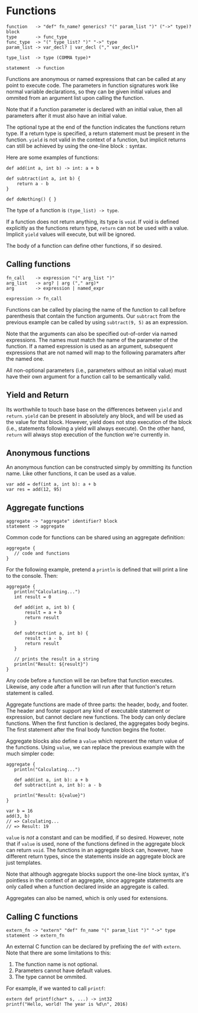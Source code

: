 # Functions

    function   -> "def" fn_name? generics? "(" param_list ")" ("->" type)? block
    type       -> func_type
    func_type  -> "(" type_list? ")" "->" type
    param_list -> var_decl? | var_decl ("," var_decl)*

    type_list  -> type (COMMA type)*

    statement  -> function

Functions are anonymous or named expressions that can be called at any point to execute code. The parameters in function signatures work like normal variable declarations, so they can be given initial values and ommited from an argument list upon calling the function.

Note that if a function parameter is declared with an initial value, then all parameters after it must also have an initial value.

The optional type at the end of the function indicates the functions return type. If a return type is specified, a return statement must be present in the function. `yield` is not valid in the context of a function, but implicit returns can still be achieved by using the one-line block `:` syntax.

Here are some examples of functions:

    def add(int a, int b) -> int: a + b

    def subtract(int a, int b) {
        return a - b
    }

    def doNothing() { }

The type of a function is `(type_list) -> type`.

If a function does not return anything, its type is `void`. If void is defined explicitly as the functions return type, `return` can not be used with a value. Implicit `yield` values will execute, but will be ignored.

The body of a function can define other functions, if so desired.

## Calling functions

    fn_call    -> expression "(" arg_list ")"
    arg_list   -> arg? | arg ("," arg)*
    arg        -> expression | named_expr

    expression -> fn_call

Functions can be called by placing the name of the function to call before parenthesis that contain the function arguments. Our `subtract` from the previous example can be called by using `subtract(9, 5)` as an expression.

Note that the arguments can also be specified out-of-order via named expressions. The names must match the name of the parameter of the function. If a named expression is used as an argument, subsequent expressions that are not named will map to the following paramaters after the named one.

All non-optional parameters (i.e., parameters without an initial value) must have their own argument for a function call to be semantically valid.

## Yield and Return

Its worthwhile to touch base base on the differences between `yield` and `return`. `yield` can be present in absolutely any block, and will be used as the value for that block. However, yield does not stop execution of the block (i.e., statements following a yield will always execute). On the other hand, `return` will always stop execution of the function we're currently in.

## Anonymous functions

An anonymous function can be constructed simply by ommitting its function name. Like other functions, it can be used as a value.

    var add = def(int a, int b): a + b
    var res = add(12, 95)

## Aggregate functions

    aggregate -> "aggregate" identifier? block
    statement -> aggregate

Common code for functions can be shared using an aggregate definition:

    aggregate {
       // code and functions
    }

For the following example, pretend a `println` is defined that will print a line to the console. Then:

    aggregate {
       println("Calculating...")
       int result = 0

       def add(int a, int b) {
           result = a + b
           return result
       }

       def subtract(int a, int b) {
           result = a - b
           return result
       }

       // prints the result in a string
       println("Result: ${result}")
    }

Any code before a function will be ran before that function executes. Likewise, any code after a function will run after that function's return statement is called.

Aggregate functions are made of three parts: the header, body, and footer. The header and footer support any kind of executable statement or expression, but cannot declare new functions. The body can only declare functions. When the first function is declared, the aggregates body begins. The first statement after the final body function begins the footer.

Aggregate blocks also define a `value` which represent the return value of the functions. Using `value`, we can replace the previous example with the much simpler code:

    aggregate {
       println("Calculating...")

       def add(int a, int b): a + b
       def subtract(int a, int b): a - b

       println("Result: ${value}")
    }

    var b = 16
    add(3, b)
    // => Calculating...
    // => Result: 19


`value` is _not_ a constant and can be modified, if so desired. However, note that if `value` is used, none of the functions defined in the aggregate block can return `void`. The functions in an aggregate block can, however, have different return types, since the statements inside an aggregate block are just templates.

Note that although aggregate blocks support the one-line block syntax, it's pointless in the context of an aggregate, since aggregate statements are only called when a function declared inside an aggregate is called.

Aggregates can also be named, which is only used for extensions.

## Calling C functions

    extern_fn -> "extern" "def" fn_name "(" param_list ")" "->" type
    statement -> extern_fn

An external C function can be declared by prefixing the `def` with `extern`. Note that there are some limitations to this:

1. The function name is not optional.
2. Parameters cannot have default values.
3. The type cannot be ommited.

For example, if we wanted to call `printf`:

    extern def printf(char* s, ...) -> int32
    printf("Hello, world! The year is %d\n", 2016)

